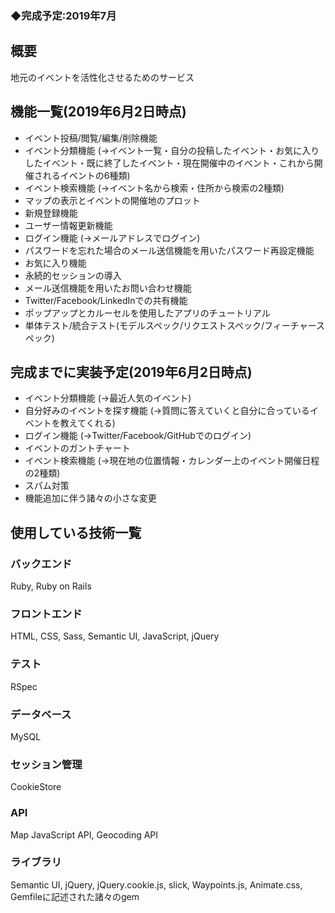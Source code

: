### ◆完成予定:2019年7月

## 概要
地元のイベントを活性化させるためのサービス

## 機能一覧(2019年6月2日時点)
* イベント投稿/閲覧/編集/削除機能
* イベント分類機能
  (→イベント一覧・自分の投稿したイベント・お気に入りしたイベント・既に終了したイベント・現在開催中のイベント・これから開催されるイベントの6種類)
* イベント検索機能
  (→イベント名から検索・住所から検索の2種類)
* マップの表示とイベントの開催地のプロット
* 新規登録機能
* ユーザー情報更新機能
* ログイン機能
  (→メールアドレスでログイン)
* パスワードを忘れた場合のメール送信機能を用いたパスワード再設定機能
* お気に入り機能
* 永続的セッションの導入
* メール送信機能を用いたお問い合わせ機能
* Twitter/Facebook/LinkedInでの共有機能
* ポップアップとカルーセルを使用したアプリのチュートリアル
* 単体テスト/統合テスト(モデルスペック/リクエストスペック/フィーチャースペック)

## 完成までに実装予定(2019年6月2日時点)
* イベント分類機能
  (→最近人気のイベント)
* 自分好みのイベントを探す機能
  (→質問に答えていくと自分に合っているイベントを教えてくれる)
* ログイン機能
  (→Twitter/Facebook/GitHubでのログイン)
* イベントのガントチャート
* イベント検索機能
  (→現在地の位置情報・カレンダー上のイベント開催日程の2種類)
* スパム対策
* 機能追加に伴う諸々の小さな変更  

## 使用している技術一覧
### バックエンド
Ruby, Ruby on Rails
### フロントエンド
HTML, CSS, Sass, Semantic UI, JavaScript, jQuery
### テスト
RSpec
### データベース
MySQL
### セッション管理
CookieStore
### API
Map JavaScript API, Geocoding API
### ライブラリ
Semantic UI, jQuery, jQuery.cookie.js, slick, Waypoints.js, Animate.css, Gemfileに記述された諸々のgem
